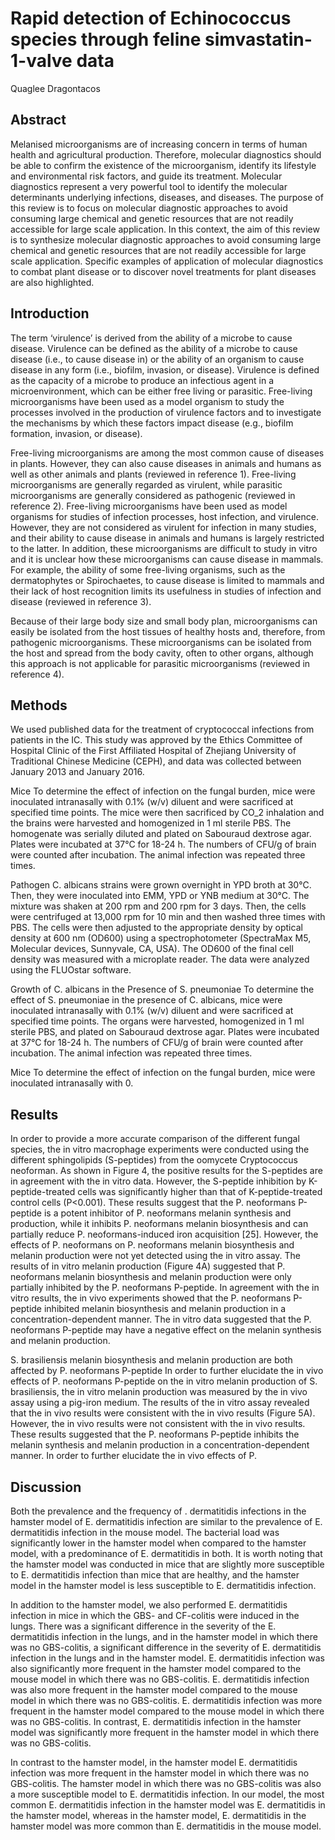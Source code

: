 # Rapid detection of Echinococcus species through feline simvastatin-1-valve data
Quaglee Dragontacos


## Abstract
Melanised microorganisms are of increasing concern in terms of human health and agricultural production. Therefore, molecular diagnostics should be able to confirm the existence of the microorganism, identify its lifestyle and environmental risk factors, and guide its treatment. Molecular diagnostics represent a very powerful tool to identify the molecular determinants underlying infections, diseases, and diseases. The purpose of this review is to focus on molecular diagnostic approaches to avoid consuming large chemical and genetic resources that are not readily accessible for large scale application. In this context, the aim of this review is to synthesize molecular diagnostic approaches to avoid consuming large chemical and genetic resources that are not readily accessible for large scale application. Specific examples of application of molecular diagnostics to combat plant disease or to discover novel treatments for plant diseases are also highlighted.


## Introduction
The term ‘virulence’ is derived from the ability of a microbe to cause disease. Virulence can be defined as the ability of a microbe to cause disease (i.e., to cause disease in) or the ability of an organism to cause disease in any form (i.e., biofilm, invasion, or disease). Virulence is defined as the capacity of a microbe to produce an infectious agent in a microenvironment, which can be either free living or parasitic. Free-living microorganisms have been used as a model organism to study the processes involved in the production of virulence factors and to investigate the mechanisms by which these factors impact disease (e.g., biofilm formation, invasion, or disease).

Free-living microorganisms are among the most common cause of diseases in plants. However, they can also cause diseases in animals and humans as well as other animals and plants (reviewed in reference 1). Free-living microorganisms are generally regarded as virulent, while parasitic microorganisms are generally considered as pathogenic (reviewed in reference 2). Free-living microorganisms have been used as model organisms for studies of infection processes, host infection, and virulence. However, they are not considered as virulent for infection in many studies, and their ability to cause disease in animals and humans is largely restricted to the latter. In addition, these microorganisms are difficult to study in vitro and it is unclear how these microorganisms can cause disease in mammals. For example, the ability of some free-living organisms, such as the dermatophytes or Spirochaetes, to cause disease is limited to mammals and their lack of host recognition limits its usefulness in studies of infection and disease (reviewed in reference 3).

Because of their large body size and small body plan, microorganisms can easily be isolated from the host tissues of healthy hosts and, therefore, from pathogenic microorganisms. These microorganisms can be isolated from the host and spread from the body cavity, often to other organs, although this approach is not applicable for parasitic microorganisms (reviewed in reference 4).


## Methods
We used published data for the treatment of cryptococcal infections from patients in the IC. This study was approved by the Ethics Committee of Hospital Clinic of the First Affiliated Hospital of Zhejiang University of Traditional Chinese Medicine (CEPH), and data was collected between January 2013 and January 2016.

Mice
To determine the effect of infection on the fungal burden, mice were inoculated intranasally with 0.1% (w/v) diluent and were sacrificed at specified time points. The mice were then sacrificed by CO_2 inhalation and the brains were harvested and homogenized in 1 ml sterile PBS. The homogenate was serially diluted and plated on Sabouraud dextrose agar. Plates were incubated at 37°C for 18-24 h. The numbers of CFU/g of brain were counted after incubation. The animal infection was repeated three times.

Pathogen
C. albicans strains were grown overnight in YPD broth at 30°C. Then, they were inoculated into EMM, YPD or YNB medium at 30°C. The mixture was shaken at 200 rpm and 200 rpm for 3 days. Then, the cells were centrifuged at 13,000 rpm for 10 min and then washed three times with PBS. The cells were then adjusted to the appropriate density by optical density at 600 nm (OD600) using a spectrophotometer (SpectraMax M5, Molecular devices, Sunnyvale, CA, USA). The OD600 of the final cell density was measured with a microplate reader. The data were analyzed using the FLUOstar software.

Growth of C. albicans in the Presence of S. pneumoniae
To determine the effect of S. pneumoniae in the presence of C. albicans, mice were inoculated intranasally with 0.1% (w/v) diluent and were sacrificed at specified time points. The organs were harvested, homogenized in 1 ml sterile PBS, and plated on Sabouraud dextrose agar. Plates were incubated at 37°C for 18-24 h. The numbers of CFU/g of brain were counted after incubation. The animal infection was repeated three times.

Mice
To determine the effect of infection on the fungal burden, mice were inoculated intranasally with 0.


## Results

In order to provide a more accurate comparison of the different fungal species, the in vitro macrophage experiments were conducted using the different sphingolipids (S-peptides) from the oomycete Cryptococcus neoforman. As shown in Figure 4, the positive results for the S-peptides are in agreement with the in vitro data. However, the S-peptide inhibition by K-peptide-treated cells was significantly higher than that of K-peptide-treated control cells (P<0.001). These results suggest that the P. neoformans P-peptide is a potent inhibitor of P. neoformans melanin synthesis and production, while it inhibits P. neoformans melanin biosynthesis and can partially reduce P. neoformans-induced iron acquisition [25]. However, the effects of P. neoformans on P. neoformans melanin biosynthesis and melanin production were not yet detected using the in vitro assay. The results of in vitro melanin production (Figure 4A) suggested that P. neoformans melanin biosynthesis and melanin production were only partially inhibited by the P. neoformans P-peptide. In agreement with the in vitro results, the in vivo experiments showed that the P. neoformans P-peptide inhibited melanin biosynthesis and melanin production in a concentration-dependent manner. The in vitro data suggested that the P. neoformans P-peptide may have a negative effect on the melanin synthesis and melanin production.

S. brasiliensis melanin biosynthesis and melanin production are both affected by P. neoformans P-peptide
In order to further elucidate the in vivo effects of P. neoformans P-peptide on the in vitro melanin production of S. brasiliensis, the in vitro melanin production was measured by the in vivo assay using a pig-iron medium. The results of the in vitro assay revealed that the in vivo results were consistent with the in vivo results (Figure 5A). However, the in vivo results were not consistent with the in vivo results. These results suggested that the P. neoformans P-peptide inhibits the melanin synthesis and melanin production in a concentration-dependent manner. In order to further elucidate the in vivo effects of P.


## Discussion
Both the prevalence and the frequency of . dermatitidis infections in the hamster model of E. dermatitidis infection are similar to the prevalence of E. dermatitidis infection in the mouse model. The bacterial load was significantly lower in the hamster model when compared to the hamster model, with a predominance of E. dermatitidis in both. It is worth noting that the hamster model was conducted in mice that are slightly more susceptible to E. dermatitidis infection than mice that are healthy, and the hamster model in the hamster model is less susceptible to E. dermatitidis infection.

In addition to the hamster model, we also performed E. dermatitidis infection in mice in which the GBS- and CF-colitis were induced in the lungs. There was a significant difference in the severity of the E. dermatitidis infection in the lungs, and in the hamster model in which there was no GBS-colitis, a significant difference in the severity of E. dermatitidis infection in the lungs and in the hamster model. E. dermatitidis infection was also significantly more frequent in the hamster model compared to the mouse model in which there was no GBS-colitis. E. dermatitidis infection was also more frequent in the hamster model compared to the mouse model in which there was no GBS-colitis. E. dermatitidis infection was more frequent in the hamster model compared to the mouse model in which there was no GBS-colitis. In contrast, E. dermatitidis infection in the hamster model was significantly more frequent in the hamster model in which there was no GBS-colitis.

In contrast to the hamster model, in the hamster model E. dermatitidis infection was more frequent in the hamster model in which there was no GBS-colitis. The hamster model in which there was no GBS-colitis was also a more susceptible model to E. dermatitidis infection. In our model, the most common E. dermatitidis infection in the hamster model was E. dermatitidis in the hamster model, whereas in the hamster model, E. dermatitidis in the hamster model was more common than E. dermatitidis in the mouse model.
